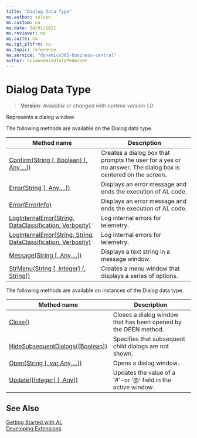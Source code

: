 ```yaml
---
title: "Dialog Data Type"
ms.author: solsen
ms.custom: na
ms.date: 04/01/2021
ms.reviewer: na
ms.suite: na
ms.tgt_pltfrm: na
ms.topic: reference
ms.service: "dynamics365-business-central"
author: SusanneWindfeldPedersen
---
```

[//]: # (START>DO_NOT_EDIT)
[//]: # (IMPORTANT:Do not edit any of the content between here and the END>DO_NOT_EDIT.)
[//]: # (Any modifications should be made in the .xml files in the ModernDev repo.)
# Dialog Data Type
> **Version**: _Available or changed with runtime version 1.0._

Represents a dialog window.


The following methods are available on the Dialog data type.


|Method name|Description|
|-----------|-----------|
|[Confirm(String [, Boolean] [, Any,...])](dialog-confirm-method.md)|Creates a dialog box that prompts the user for a yes or no answer. The dialog box is centered on the screen.|
|[Error(String [, Any,...])](dialog-error-string-joker-method.md)|Displays an error message and ends the execution of AL code.|
|[Error(ErrorInfo)](dialog-error-errorinfo-method.md)|Displays an error message and ends the execution of AL code.|
|[LogInternalError(String, DataClassification, Verbosity)](dialog-loginternalerror-string-dataclassification-verbosity-method.md)|Log internal errors for telemetry.|
|[LogInternalError(String, String, DataClassification, Verbosity)](dialog-loginternalerror-string-string-dataclassification-verbosity-method.md)|Log internal errors for telemetry.|
|[Message(String [, Any,...])](dialog-message-method.md)|Displays a text string in a message window.|
|[StrMenu(String [, Integer] [, String])](dialog-strmenu-method.md)|Creates a menu window that displays a series of options.|

The following methods are available on instances of the Dialog data type.

|Method name|Description|
|-----------|-----------|
|[Close()](dialog-close-method.md)|Closes a dialog window that has been opened by the OPEN method.|
|[HideSubsequentDialogs([Boolean])](dialog-hidesubsequentdialogs-method.md)|Specifies that subsequent child dialogs are not shown.|
|[Open(String [, var Any,...])](dialog-open-method.md)|Opens a dialog window.|
|[Update([Integer] [, Any])](dialog-update-method.md)|Updates the value of a '#'-or '@' field in the active window.|

[//]: # (IMPORTANT: END>DO_NOT_EDIT)
## See Also
[Getting Started with AL](../../devenv-get-started.md)  
[Developing Extensions](../../devenv-dev-overview.md)  